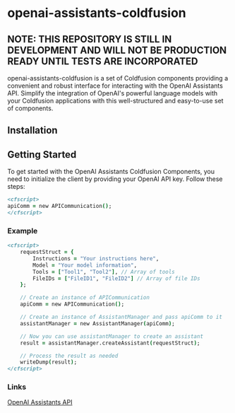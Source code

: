 # openai-assistants-coldfusion

## NOTE: THIS REPOSITORY IS STILL IN DEVELOPMENT AND WILL NOT BE PRODUCTION READY UNTIL TESTS ARE INCORPORATED

openai-assistants-coldfusion is a set of Coldfusion components providing a convenient and robust interface for interacting with the OpenAI Assistants API. Simplify the integration of OpenAI's powerful language models with your Coldfusion applications with this well-structured and easy-to-use set of components.

## Installation

## Getting Started

To get started with the OpenAI Assistants Coldfusion Components, you need to initialize the client by providing your OpenAI API key. Follow these steps:

```coldfusion
<cfscript>
apiComm = new APICommunication();
</cfscript>
```

### Example

```coldfusion
<cfscript>
    requestStruct = {
        Instructions = "Your instructions here",
        Model = "Your model information",
        Tools = ["Tool1", "Tool2"], // Array of tools
        FileIDs = ["FileID1", "FileID2"] // Array of file IDs
    };

    // Create an instance of APICommunication
    apiComm = new APICommunication();

    // Create an instance of AssistantManager and pass apiComm to it
    assistantManager = new AssistantManager(apiComm);

    // Now you can use assistantManager to create an assistant
    result = assistantManager.createAssistant(requestStruct);

    // Process the result as needed
    writeDump(result);
</cfscript>
```

### Links

[OpenAI Assistants API](https://platform.openai.com/docs/api-reference/assistants)
